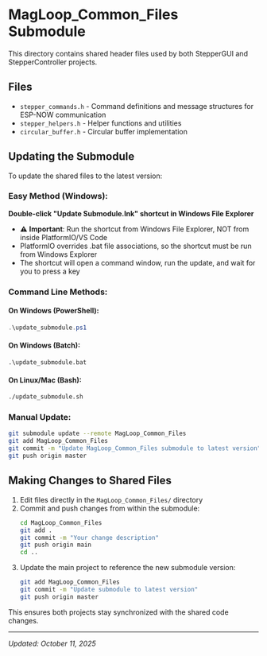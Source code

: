 # MagLoop_Common_Files Submodule

This directory contains shared header files used by both StepperGUI and StepperController projects.

## Files
- `stepper_commands.h` - Command definitions and message structures for ESP-NOW communication
- `stepper_helpers.h` - Helper functions and utilities
- `circular_buffer.h` - Circular buffer implementation

## Updating the Submodule

To update the shared files to the latest version:

### Easy Method (Windows):
**Double-click "Update Submodule.lnk" shortcut in Windows File Explorer**
- ⚠️ **Important**: Run the shortcut from Windows File Explorer, NOT from inside PlatformIO/VS Code
- PlatformIO overrides .bat file associations, so the shortcut must be run from Windows Explorer
- The shortcut will open a command window, run the update, and wait for you to press a key

### Command Line Methods:

#### On Windows (PowerShell):
```powershell
.\update_submodule.ps1
```

#### On Windows (Batch):
```batch
.\update_submodule.bat
```

#### On Linux/Mac (Bash):
```bash
./update_submodule.sh
```

### Manual Update:
```bash
git submodule update --remote MagLoop_Common_Files
git add MagLoop_Common_Files
git commit -m "Update MagLoop_Common_Files submodule to latest version"
git push origin master
```

## Making Changes to Shared Files

1. Edit files directly in the `MagLoop_Common_Files/` directory
2. Commit and push changes from within the submodule:
   ```bash
   cd MagLoop_Common_Files
   git add .
   git commit -m "Your change description"
   git push origin main
   cd ..
   ```
3. Update the main project to reference the new submodule version:
   ```bash
   git add MagLoop_Common_Files
   git commit -m "Update submodule to latest version"
   git push origin master
   ```

This ensures both projects stay synchronized with the shared code changes.

---
*Updated: October 11, 2025*